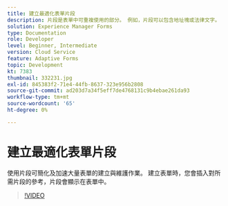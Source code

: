 ```yaml
---
title: 建立最適化表單片段
description: 片段是表單中可重複使用的部分。 例如，片段可以包含地址塊或法律文字。
solution: Experience Manager Forms
type: Documentation
role: Developer
level: Beginner, Intermediate
version: Cloud Service
feature: Adaptive Forms
topic: Development
kt: 7383
thumbnail: 332231.jpg
exl-id: 845383f2-71e4-44fb-8637-323e956b2808
source-git-commit: ad203d7a34f5eff7de4768131c9b4ebae261da93
workflow-type: tm+mt
source-wordcount: '65'
ht-degree: 0%

---
```


# 建立最適化表單片段

使用片段可簡化及加速大量表單的建立與維護作業。 建立表單時，您會插入對所需片段的參考，片段會顯示在表單中。

>[!VIDEO](https://video.tv.adobe.com/v/332231?quality=12&learn=on)
